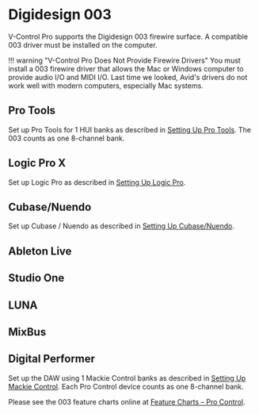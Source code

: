 # Digidesign 003

V-Control Pro supports the Digidesign 003 firewire surface. A compatible 003 driver must be installed on the computer.

!!! warning "V-Control Pro Does Not Provide Firewire Drivers"
    You must install a 003 firewire driver that allows the Mac or Windows computer to provide audio I/O and MIDI I/O. Last time we looked, Avid's drivers do not work well with modern computers, especially Mac systems.

## Pro Tools
Set up Pro Tools for 1 HUI banks as described in [Setting Up Pro Tools](./pro-tools.md). The 003 counts as one 8-channel bank.

## Logic Pro X
Set up Logic Pro as described in [Setting Up Logic Pro](./logic-pro.md).

## Cubase/Nuendo
Set up Cubase / Nuendo as described in [Setting Up Cubase/Nuendo](./cubase-nuendo.md).

## Ableton Live
## Studio One
## LUNA
## MixBus
## Digital Performer

Set up the DAW using 1 Mackie Control banks as described in [Setting Up Mackie Control](./mackie-control.md). Each Pro Control device counts as one 8-channel bank.

Please see the 003 feature charts online at [Feature Charts – Pro Control](https://neyrinck.com/help-category/v-control-pro-help/).

